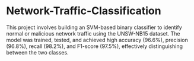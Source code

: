 # Network-Traffic-Classification
This project involves building an SVM-based binary classifier to identify normal or malicious network traffic using the UNSW-NB15 dataset. The model was trained, tested, and achieved high accuracy (96.6%), precision (96.8%), recall (98.2%), and F1-score (97.5%), effectively distinguishing between the two classes.
